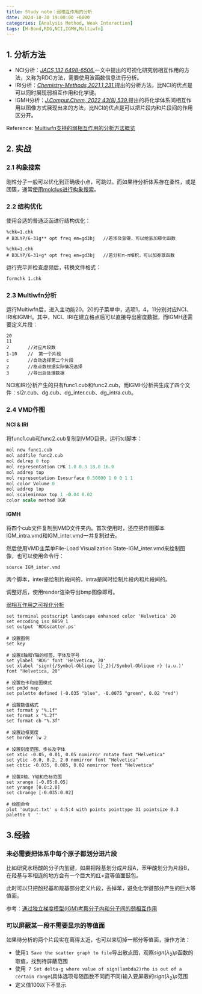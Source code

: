 ```yaml
---
title: Study note：弱相互作用的分析
date: 2024-10-30 19:00:00 +0800
categories: [Analysis Method, Weak Interaction]
tags: [H-Bond,RDG,NCI,IGMH,Multiwfn]     
---
```

## 1. 分析方法
- NCI分析：[*JACS,132,6498-6506.*](https://pubs.acs.org/doi/10.1021/ja100936w)一文中提出的可视化研究弱相互作用的方法，又称为RDG方法，需要使用波函数信息进行分析。
- IRI分析：[*Chemistry-Methods,2021,1,231.*](https://chemistry-europe.onlinelibrary.wiley.com/doi/10.1002/cmtd.202100007#)提出的分析方法，比NCI的优点是可以同时展现弱相互作用和化学键。
- IGMH分析：[*J.Comput.Chem.,2022,43(8),539.*](https://onlinelibrary.wiley.com/action/showCitFormats?doi=10.1002%2Fjcc.26812)提出的将化学体系间相互作用以图像方式展现出来的方法，比NCI的优点是可以把片段内和片段间的作用区分开。

Reference: [Multiwfn支持的弱相互作用的分析方法概览](http://sobereva.com/252)

## 2. 实战
### 2.1 构象搜索
刚性分子一般可以优化到正确极小点，可跳过。而如果待分析体系存在柔性，或是团簇，通常[使用molclus进行构象搜索](https://bane-dysta.github.io/posts/molclus/)。

### 2.2 结构优化
使用合适的普通泛函进行结构优化：
```
%chk=1.chk
# B3LYP/6-31g** opt freq em=gd3bj   //若涉及氢键，可以给氢加极化函数

%chk=1.chk
# B3LYP/6-31+g* opt freq em=gd3bj   //若分析π-π堆积，可以加弥散函数
```
运行完毕并检查虚频后，转换文件格式：
```bash
formchk 1.chk
```
### 2.3 Multiwfn分析
运行Multiwfn后，进入主功能20。20的子菜单中，选项1，4，11分别对应NCI、IRI和IGMH。其中，NCI、IRI在建立格点后可以直接导出密度数据，而IGMH还需要定义片段：
```
20
11
2       //对应片段数
1-10    //  第一个片段
c       //自动选择第二个片段
2       //格点数根据实际情况选择
3       //导出后处理数据
```
NCI和IRI分析产生的只有func1.cub和func2.cub，而IGMH分析共生成了四个文件：sl2r.cub、dg.cub、dg_inter.cub、dg_intra.cub。
### 2.4 VMD作图
#### NCI & IRI
将func1.cub和func2.cub复制到VMD目录，运行tcl脚本：
~~~tcl
mol new func1.cub
mol addfile func2.cub
mol delrep 0 top
mol representation CPK 1.0 0.3 18.0 16.0
mol addrep top
mol representation Isosurface 0.50000 1 0 0 1 1
mol color Volume 0
mol addrep top
mol scaleminmax top 1 -0.04 0.02
color scale method BGR
~~~

#### IGMH
将四个cub文件复制到VMD文件夹内。首次使用时，还应把作图脚本IGM_intra.vmd和IGM_inter.vmd一并复制过去。

然后使用VMD主菜单File-Load Visualization State-IGM_inter.vmd来绘制图像，也可以使用命令行：
```
source IGM_inter.vmd
```
两个脚本，inter是绘制片段间的，intra是同时绘制片段内和片段间的。

调整好后，使用render渲染导出bmp图像即可。

[弱相互作用之可视化分析](https://zhuanlan.zhihu.com/p/665460526)
```
set terminal postscript landscape enhanced color 'Helvetica' 20
set encoding iso_8859_1
set output 'RDGscatter.ps'

# 设置图例
set key

# 设置X轴和Y轴的标签、字体及字号
set ylabel 'RDG' font 'Helvetica, 20'
set xlabel 'sign({/Symbol-Oblique l}_2){/Symbol-Oblique r} (a.u.)' font "Helvetica, 20"

# 设置色卡和绘图模式
set pm3d map
set palette defined (-0.035 "blue", -0.0075 "green", 0.02 "red")

# 设置数值格式
set format y "%.1f"
set format x "%.2f"
set format cb "%.3f"

# 设置边框宽度
set border lw 2

# 设置刻度范围、步长及字体
set xtic -0.05, 0.01, 0.05 nomirror rotate font "Helvetica"
set ytic -0.0, 0.2, 2.0 nomirror font "Helvetica"
set cbtic -0.035, 0.005, 0.02 nomirror font "Helvetica"

# 设置X轴、Y轴和色标范围
set xrange [-0.05:0.05]
set yrange [0.0:2.0]
set cbrange [-0.035:0.02]

# 绘图命令
plot 'output.txt' u 4:5:4 with points pointtype 31 pointsize 0.3 palette t  ''
```
## 3.经验

### 未必需要把体系中每个原子都划分进片段
比如研究水杨酸的分子内氢键，如果把羟基划分成片段A，苯甲酸划分为片段B，在羟基与苯相连的地方会有一个巨大的红+蓝等值面鼓包。

此时可以只把酚羟基和羧基部分定义片段，丢掉苯，避免化学键部分产生的巨大等值面。

参考：[通过独立梯度模型(IGM)考察分子内和分子间的弱相互作用](http://sobereva.com/407)

### 可以屏蔽某一段不需要显示的等值面
如果待分析的两个片段实在离得太近，也可以来切掉一部分等值面，操作方法：

- 使用`1 Save the scatter graph to file`导出散点图，观察$sign(\lambda_2)\rho$函数的取值，找到待屏蔽范围
- 使用` 7 Set delta-g where value of sign(lambda2)rho is out of a certain range`(具体选项号随函数不同而不同)输入要屏蔽的$sign(\lambda_2)\rho$范围
- 定义值100以下不显示
